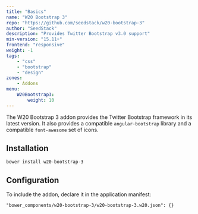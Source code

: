 ```yaml
---
title: "Basics"
name: "W20 Bootstrap 3"
repo: "https://github.com/seedstack/w20-bootstrap-3"
author: "SeedStack"
description: "Provides Twitter Bootstrap v3.0 support"
min-version: "15.11+"
frontend: "responsive"
weight: -1
tags:
    - "css"
    - "bootstrap"
    - "design"
zones:
    - Addons
menu:
    W20Bootstrap3:
        weight: 10
---
```


The W20 Bootstrap 3 addon provides the Twitter Bootstrap framework in its latest version.
It also provides a compatible `angular-bootstrap` library and a compatible `font-awesome` set of icons.

## Installation

```
bower install w20-bootstrap-3
```

## Configuration

To include the addon, declare it in the application manifest:

```
"bower_components/w20-bootstrap-3/w20-bootstrap-3.w20.json": {}
```